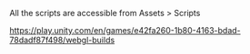 All the scripts are accessible from Assets > Scripts

https://play.unity.com/en/games/e42fa260-1b80-4163-bdad-78dadf87f498/webgl-builds
